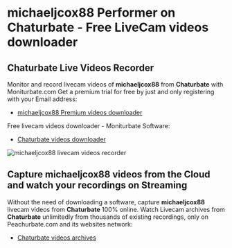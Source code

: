 # michaeljcox88 Performer on Chaturbate - Free LiveCam videos downloader

## Chaturbate Live Videos Recorder

Monitor and record livecam videos of **michaeljcox88** from **Chaturbate** with Moniturbate.com
Get a premium trial for free by just and only registering with your Email address:
* [michaeljcox88 Premium videos downloader](https://moniturbate.com/request-demo-licence-key.html)

Free livecam videos downloader - Moniturbate Software:
* [Chaturbate videos downloader](https://moniturbate.com/moniturbate-download-software.html)

![michaeljcox88 livecam videos recorder](https://peachurnet.com/templates/moniturbate-software.png)


## Capture michaeljcox88 videos from the Cloud and watch your recordings on Streaming

Without the need of downloading a software, capture **michaeljcox88** livecam videos from **Chaturbate** 100% online.
Watch Livecam archives from **Chaturbate** unlimitedly from thousands of existing recordings, only on Peachurbate.com and its websites network:
* [Chaturbate videos archives](https://peachurnet.com/)